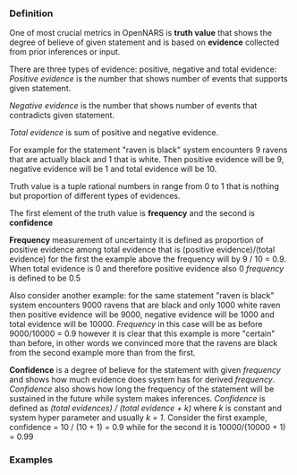 ### Definition

One of most crucial metrics in OpenNARS is **truth value** that shows the degree of believe of given statement and is based on **evidence** collected from prior inferences or input. 

There are three types of evidence: positive, negative and total evidence: 
_Positive evidence_ is the number that shows number of events that supports given statement. 

_Negative evidence_ is the number that shows number of events that contradicts given statement.

_Total evidence_ is sum of positive and negative evidence.


For example for the statement "raven is black" system encounters 9 ravens that are actually black and 1 that is white. Then positive evidence will be 9, negative evidence will be 1 and total evidence will be 10. 


Truth value is a tuple rational numbers in range from 0 to 1 that is nothing but proportion of different types of evidences.

The first element of the truth value is **frequency** and the second is **confidence**

**Frequency** measurement of uncertainty it is defined as proportion of positive evidence among total evidence that is (positive evidence)/(total evidence) for the first the example above the frequency will by 9 / 10 = 0.9. When total evidence is 0 and therefore positive evidence also 0 _frequency_ is defined to be 0.5

Also consider another example: for the same statement "raven is black" system encounters 9000 ravens that are black and only 1000 white raven then positive evidence will be 9000, negative evidence will be 1000 and total evidence will be 10000. 
_Frequency_ in this case will be as before 9000/10000 = 0.9 however it is clear that this example is more "certain" than before, in other words we convinced more that the ravens are black from the second example more than from the first.

**Confidence** is a degree of believe for the statement with given _frequency_ and shows how much evidence does system has for derived _frequency_. _Confidence_ also shows how long the frequency of the statement will be sustained in the future while system makes inferences. _Confidence_ is defined as _(total evidences) / (total evidence + k)_ where _k_ is constant and system hyper parameter and usually _k = 1_. Consider the first example, confidence = 10 / (10 + 1) = 0.9 while for the second it is 10000/(10000 + 1) = 0.99



### Examples